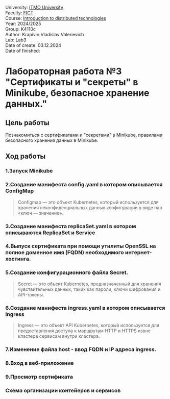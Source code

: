 University: [ITMO University](https://itmo.ru/ru/)\
Faculty: [FICT](https://fict.itmo.ru)\
Course: [Introduction to distributed technologies](https://github.com/itmo-ict-faculty/introduction-to-distributed-technologies)\
Year: 2024/2025\
Group: K4110c\
Author: Krapivin Vladislav Valerievich\
Lab: Lab3\
Date of create: 03.12.2024\
Date of finished:

# Лабораторная работа №3 "Сертификаты и "секреты" в Minikube, безопасное хранение данных."
## Цель работы
Познакомиться с сертификатами и "секретами" в Minikube, правилами безопасного хранения данных в Minikube.
## Ход работы
### 1.Запуск Minikube
### 2.Создание манифеста config.yaml в котором описывается ConfigMap
> Configmap — это объект Kubernetes, который используется для хранения неконфиденциальных данных конфигурации в виде пар «ключ — значение».
### 3.Создание манифеста replicaSet.yaml в котором описываются ReplicaSet и Service
### 4.Выпуск сертификата при помощи утилиты OpenSSL на полное доменное имя (FQDN) необходимого интернет-хостинга.
### 5.Создание конфигурационного файла Secret.
> Secret — это объект Kubernetes, предназначенный для хранения чувствительных данных, таких как пароли, ключи шифрования и API-токены.
### 6.Создание манифеста ingress.yaml в котором описывается Ingress
> Ingress — это объект API Kubernetes, который используется для предоставления доступа к маршрутам HTTP и HTTPS извне кластера сервисам внутри кластера.
### 7.Изменение файла host - ввод FQDN и IP адреса ingress.
### 8.Вход в веб-приложение 
### 9.Просмотр сертификата
### Схема организации контейеров и сервисов
